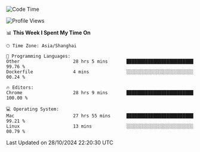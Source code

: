 <!--START_SECTION:waka-->
![Code Time](http://img.shields.io/badge/Code%20Time-2%2C920%20hrs%2045%20mins-blue)

![Profile Views](http://img.shields.io/badge/Profile%20Views-0-blue)

📊 **This Week I Spent My Time On** 

```text
🕑︎ Time Zone: Asia/Shanghai

💬 Programming Languages: 
Other                    28 hrs 5 mins       █████████████████████████   99.76 % 
Dockerfile               4 mins              ░░░░░░░░░░░░░░░░░░░░░░░░░   00.24 % 

🔥 Editors: 
Chrome                   28 hrs 9 mins       █████████████████████████   100.00 % 

💻 Operating System: 
Mac                      27 hrs 55 mins      █████████████████████████   99.21 % 
Linux                    13 mins             ░░░░░░░░░░░░░░░░░░░░░░░░░   00.79 % 
```


 Last Updated on 28/10/2024 22:20:30 UTC
<!--END_SECTION:waka-->